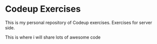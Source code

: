 # Codeup Exercises

This is my personal repository of Codeup exercises. Exercises for server side.

This is where i will share lots of awesome code
